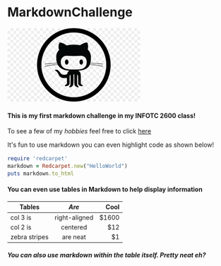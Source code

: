 # MarkdownChallenge

![Logo](https://github.com/aVisoko/MarkdownChallenge/blob/master/download.png)

#### This is my first markdown challenge in my INFOTC 2600 class!

To see a few of my *hobbies* feel free to click [here](https://github.com/aVisoko/MarkdownChallenge/blob/master/Hobbies.md)

It's fun to use markdown you can even highlight code as shown below!
```ruby
require 'redcarpet'
markdown = Redcarpet.new("HelloWorld")
puts markdown.to_html
```
#### You can even use tables in Markdown to help display information

| **Tables**        | *Are*           | Cool  |
| ------------- |:-------------:| -----:|
| col 3 is      | right-aligned | $1600 |
| col 2 is      | centered      |   $12 |
| zebra stripes | are neat      |    $1 |

##### You can also use markdown within the table itself. Pretty neat eh?
